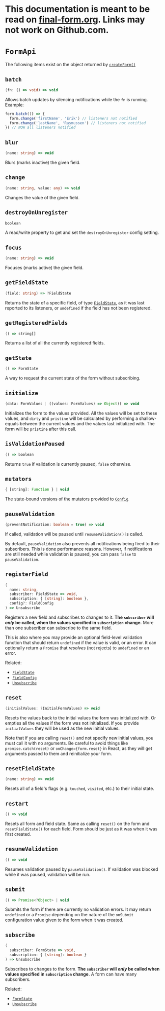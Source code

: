 # This documentation is meant to be read on [final-form.org](https://final-form.org/docs/final-form/types/FormApi). Links may not work on Github.com.

# `FormApi`

The following items exist on the object returned by [`createForm()`](../api#createform)

## `batch`

```ts
(fn: () => void) => void
```

Allows batch updates by silencing notifications while the `fn` is running.
Example:

```ts
form.batch(() => {
  form.change('firstName', 'Erik') // listeners not notified
  form.change('lastName', 'Rasmussen') // listeners not notified
}) // NOW all listeners notified
```

## `blur`

```ts
(name: string) => void
```

Blurs (marks inactive) the given field.

## `change`

```ts
(name: string, value: any) => void
```

Changes the value of the given field.

## `destroyOnUnregister`

```ts
boolean
```

A read/write property to get and set the `destroyOnUnregister` config setting.

## `focus`

```ts
(name: string) => void
```

Focuses (marks active) the given field.

## `getFieldState`

```ts
(field: string) => ?FieldState
```

Returns the state of a specific field, of type [`FieldState`](FieldState), as it was last reported to its listeners, or `undefined` if the field has not been registered.

## `getRegisteredFields`

```ts
() => string[]
```

Returns a list of all the currently registered fields.

## `getState`

<!-- prettier-ignore -->
```ts
() => FormState
```

A way to request the current state of the form without subscribing.

## `initialize`

```ts
(data: FormValues | ((values: FormValues) => Object)) => void
```

Initializes the form to the values provided. All the values will be set to these
values, and `dirty` and `pristine` will be calculated by performing a
shallow-equals between the current values and the values last initialized with.
The form will be `pristine` after this call.

## `isValidationPaused`

<!-- prettier-ignore -->
```ts
() => boolean
```

Returns `true` if validation is currently paused, `false` otherwise.

## `mutators`

```ts
{ [string]: Function } | void
```

The state-bound versions of the mutators provided to [`Config`](Config#mutators).

## `pauseValidation`

```ts
(preventNotification: boolean = true) => void
```

If called, validation will be paused until `resumeValidation()` is called.

By default, `pauseValidation` also prevents all notifications being fired to their subscribers. This is done performance reasons. However, if notifications are still needed while validation is paused, you can pass `false` to `pauseValidation`.

## `registerField`

```ts
(
  name: string,
  subscriber: FieldState => void,
  subscription: { [string]: boolean },
  config?: FieldConfig
) => Unsubscribe
```

Registers a new field and subscribes to changes to it. **The `subscriber` will _only_ be called, when the values specified in `subscription` change.** More than one subscriber can subscribe to the same field.

This is also where you may provide an optional field-level validation function
that should return `undefined` if the value is valid, or an error. It can
optionally return a `Promise` that _resolves_ (not rejects) to `undefined` or an
error.

Related:

- [`FieldState`](FieldState)
- [`FieldConfig`](FieldConfig)
- [`Unsubscribe`](Unsubscribe)

## `reset`

```ts
(initialValues: ?InitialFormValues) => void
```

Resets the values back to the initial values the form was initialized with. Or empties all the values if the form was not initialized. If you provide `initialValues` they will be used as the new initial values.

Note that if you are calling `reset()` and not specify new initial values, you must call it with no arguments. Be careful to avoid things like `promise.catch(reset)` or `onChange={form.reset}` in React, as they will get arguments passed to them and reinitialize your form.

## `resetFieldState`

```ts
(name: string) => void
```

Resets all of a field's flags (e.g. `touched`, `visited`, etc.) to their initial state.

## `restart`

```ts
() => void
```

Resets all form and field state. Same as calling `reset()` on the form and `resetFieldState()` for each field. Form should be just as it was when it was first created.

## `resumeValidation`

```ts
() => void
```

Resumes validation paused by `pauseValidation()`. If validation was blocked while it was paused, validation will be run.

## `submit`

```ts
() => Promise<?Object> | void
```

Submits the form if there are currently no validation errors. It may return
`undefined` or a `Promise` depending on the nature of the `onSubmit`
configuration value given to the form when it was created.

## `subscribe`

<!-- prettier-ignore -->
```ts
(
  subscriber: FormState => void,
  subscription: { [string]: boolean }
) => Unsubscribe
```

Subscribes to changes to the form. **The `subscriber` will _only_ be called when
values specified in `subscription` change.** A form can have many subscribers.

Related:

- [`FormState`](FormState)
- [`Unsubscribe`](Unsubscribe)
